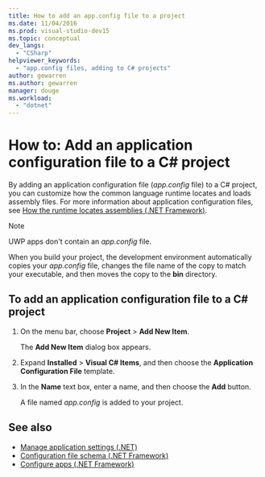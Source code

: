 ```yaml
---
title: How to add an app.config file to a project
ms.date: 11/04/2016
ms.prod: visual-studio-dev15
ms.topic: conceptual
dev_langs:
  - "CSharp"
helpviewer_keywords:
  - "app.config files, adding to C# projects"
author: gewarren
ms.author: gewarren
manager: douge
ms.workload:
  - "dotnet"
---
```

# How to: Add an application configuration file to a C# project

By adding an application configuration file (*app.config* file) to a C# project, you can customize how the common language runtime locates and loads assembly files. For more information about application configuration files, see [How the runtime locates assemblies (.NET Framework)](/dotnet/framework/deployment/how-the-runtime-locates-assemblies).

> [!NOTE]
> UWP apps don't contain an *app.config* file.

When you build your project, the development environment automatically copies your *app.config* file, changes the file name of the copy to match your executable, and then moves the copy to the **bin** directory.

## To add an application configuration file to a C# project

1. On the menu bar, choose **Project** > **Add New Item**.

     The **Add New Item** dialog box appears.

1. Expand **Installed** > **Visual C# Items**, and then choose the **Application Configuration File** template.

1. In the **Name** text box, enter a name, and then choose the **Add** button.

     A file named *app.config* is added to your project.

## See also

- [Manage application settings (.NET)](../ide/managing-application-settings-dotnet.md)
- [Configuration file schema (.NET Framework)](/dotnet/framework/configure-apps/file-schema/index)
- [Configure apps (.NET Framework)](/dotnet/framework/configure-apps/index)